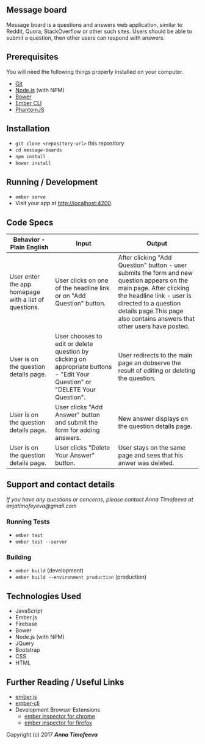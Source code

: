 ## Message board

Message board is a questions and answers web application, similar to Reddit, Quora, StackOverflow or other such sites. Users should be able to submit a question, then other users can respond with answers.

## Prerequisites

You will need the following things properly installed on your computer.

* [Git](https://git-scm.com/)
* [Node.js](https://nodejs.org/) (with NPM)
* [Bower](https://bower.io/)
* [Ember CLI](https://ember-cli.com/)
* [PhantomJS](http://phantomjs.org/)

## Installation

* `git clone <repository-url>` this repository
* `cd message-boards`
* `npm install`
* `bower install`

## Running / Development

* `ember serve`
* Visit your app at [http://localhost:4200](http://localhost:4200).

## Code Specs

Behavior - Plain English|Input|Output|
|---|---|---|
|User enter the app homepage with a list of questions.|User clicks on one of the headline link or on "Add Question" button.|After clicking "Add Question" button - user submits the form and new question appears on the main page. After clicking the headline link - user is directed to a question details page.This page also contains answers that other users have posted.|
|User is on the question details page.|User chooses to edit or delete question by clicking on appropriate buttons - "Edit Your Question" or "DELETE Your Question".|User redirects to the main page an dobserve the result of editing or deleting the question.|
|User is on the question details page.|User clicks "Add Answer" button and submit the form for adding answers.|New answer displays on the question details page.|
|User is on the question details page.|User clicks "Delete Your Answer" button.| User stays on the same page and sees that his anwer was deleted.|


## Support and contact details

_If you have any questions or concerns, please contact Anna Timofeeva at anjatimofeyeva@gmail.com_


### Running Tests

* `ember test`
* `ember test --server`

### Building

* `ember build` (development)
* `ember build --environment production` (production)

## Technologies Used

* JavaScript
* Ember.js
* Firebase
* Bower
* Node.js (with NPM)
* JQuery
* Bootstrap
* CSS
* HTML

## Further Reading / Useful Links

* [ember.js](http://emberjs.com/)
* [ember-cli](https://ember-cli.com/)
* Development Browser Extensions
  * [ember inspector for chrome](https://chrome.google.com/webstore/detail/ember-inspector/bmdblncegkenkacieihfhpjfppoconhi)
  * [ember inspector for firefox](https://addons.mozilla.org/en-US/firefox/addon/ember-inspector/)

Copyright (c) 2017 **_Anna Timofeeva_**
